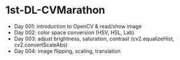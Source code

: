 # 1st-DL-CVMarathon

* Day 001: introduction to OpenCV & read/show image
* Day 002: color space conversion (HSV, HSL, Lab)
* Day 003: adjust brightness, saturation, contrast (cv2.equalizeHist, cv2.convertScaleAbs)
* Day 004: image flipping, scaling, translation
